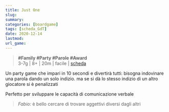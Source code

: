 ```yaml
---
title: Just One
slug: 
summary: 
categories: [boardgame]
tags: [scheda_GdT]
date: 2020-12-14
lastmod: 
url_game: 
---
```

> **#Family #Party #Parole #Award**   
> 3-7g | 8+ | 20m | facile | [scheda](https://boardgamegeek.com/boardgame/254640/just-one)   

Un party game che impari in 10 secondi e divertirà tutti: bisogna indovinare una parola dando un solo indizio. ma se si dà lo stesso indizio di un altro giocatore si è penalizzati

Perfetto per sviluppare le capacità di comunicazione verbale

> *Fabio:*
> è bello cercare di trovare aggettivi diversi dagli altri


